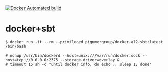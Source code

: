 
[![Docker Automated build](https://img.shields.io/docker/automated/jrottenberg/ffmpeg.svg)](https://hub.docker.com/r/pigumergroup/docker-al2-sbt/)

docker+sbt
==========

```
$ docker run -it --rm --privileged pigumergroup/docker-al2-sbt:latest /bin/bash
```

```
# nohup /usr/bin/dockerd --host=unix:///var/run/docker.sock --host=tcp://0.0.0.0:2375 --storage-driver=overlay &
# timeout 15 sh -c "until docker info; do echo .; sleep 1; done"
```
